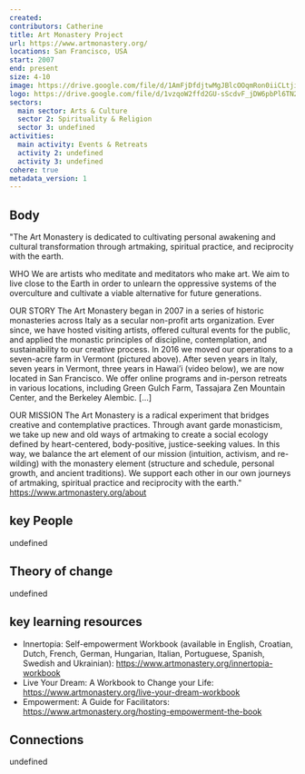 ```yaml
---
created:
contributors: Catherine
title: Art Monastery Project
url: https://www.artmonastery.org/
locations: San Francisco, USA
start: 2007
end: present
size: 4-10
image: https://drive.google.com/file/d/1AmFjDfdjtwMgJBlcOOqmRon0iiCLtjio/view?usp=drive_link
logo: https://drive.google.com/file/d/1vzqoW2ffd2GU-sScdvF_jDW6pbPl6TN2/view?usp=drive_link
sectors:
  main sector: Arts & Culture
  sector 2: Spirituality & Religion
  sector 3: undefined
activities: 
  main activity: Events & Retreats
  activity 2: undefined
  activity 3: undefined
cohere: true
metadata_version: 1
---
```



## Body

"The Art Monastery is dedicated to cultivating personal awakening and cultural transformation through artmaking, spiritual practice, and reciprocity with the earth.

WHO
We are artists who meditate and meditators who make art. We aim to live close to the Earth in order to unlearn the oppressive systems of the overculture and cultivate a viable alternative for future generations. 

OUR STORY
The Art Monastery began in 2007 in a series of historic monasteries across Italy as a secular non-profit arts organization. Ever since, we have hosted visiting artists, offered cultural events for the public, and applied the monastic principles of discipline, contemplation, and sustainability to our creative process. In 2016 we moved our operations to a seven-acre farm in Vermont (pictured above). After seven years in Italy, seven years in Vermont, three years in Hawai’i (video below), we are now located in San Francisco. We offer online programs and in-person retreats in various locations, including Green Gulch Farm, Tassajara Zen Mountain Center, and the Berkeley Alembic. [...]

OUR MISSION
The Art Monastery is a radical experiment that bridges creative and contemplative practices. Through avant garde monasticism, we take up new and old ways of artmaking to create a social ecology defined by heart-centered, body-positive, justice-seeking values.  In this way, we balance the art element of our mission (intuition, activism, and re-wilding) with the monastery element (structure and schedule, personal growth, and ancient traditions). We support each other in our own journeys of artmaking, spiritual practice and reciprocity with the earth."
https://www.artmonastery.org/about 



## key People

undefined

## Theory of change

undefined

## key learning resources

- Innertopia: Self-empowerment Workbook (available in English, Croatian, Dutch, French, German, Hungarian, Italian, Portuguese, Spanish, Swedish and Ukrainian): https://www.artmonastery.org/innertopia-workbook 
- Live Your Dream: A Workbook to Change your Life: https://www.artmonastery.org/live-your-dream-workbook 
- Empowerment: A Guide for Facilitators: https://www.artmonastery.org/hosting-empowerment-the-book 

## Connections

undefined


